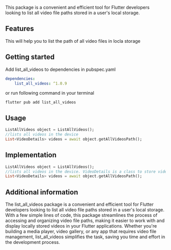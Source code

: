 
This package is a convenient and efficient tool for Flutter developers looking to list all video file paths stored in a user's local storage. 

## Features

This will help you to list the path of all video files in locla storage

## Getting started

Add list_all_videos to dependencies in pubspec.yaml
```yaml
dependencies:
    list_all_videos: ^1.0.9 
```
or
run following command in your terminal
```shell
flutter pub add list_all_videos
```
## Usage

```dart
ListAllVideos object = ListAllVideos();
//lists all videos in the device
List<VideoDetails> videos = await object.getAllVideosPath();
```
## Implementation
```dart
ListAllVideos object = ListAllVideos();
//lists all videos in the device. VideoDetails is a class to store video details such as video name, video size etc.
List<VideoDetails> videos = await object.getAllVideosPath();
```

## Additional information
The list_all_videos package is a convenient and efficient tool for Flutter developers looking to list all video file paths stored in a user's local storage. With a few simple lines of code, this package streamlines the process of accessing and organizing video file paths, making it easier to work with and display locally stored videos in your Flutter applications. Whether you're building a media player, video gallery, or any app that requires video file management, list_all_videos simplifies the task, saving you time and effort in the development process.